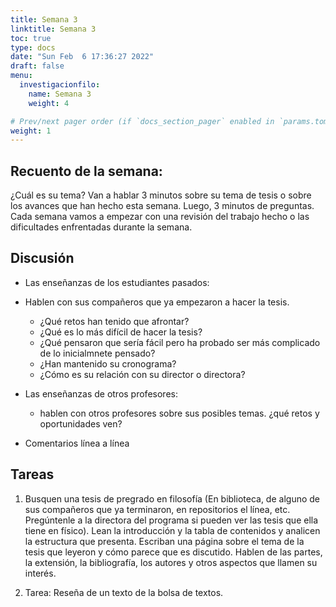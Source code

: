 ```yaml
---
title: Semana 3
linktitle: Semana 3 
toc: true
type: docs
date: "Sun Feb  6 17:36:27 2022"
draft: false
menu:
  investigacionfilo:
    name: Semana 3
    weight: 4

# Prev/next pager order (if `docs_section_pager` enabled in `params.toml`)
weight: 1
---
```


## Recuento de la semana: 

¿Cuál es su tema? Van a hablar 3 minutos sobre su tema de tesis o sobre los avances que han hecho esta semana. Luego, 3 minutos de preguntas. Cada semana vamos a empezar con una revisión del trabajo hecho o las dificultades enfrentadas durante la semana.


## Discusión 

- Las enseñanzas de los estudiantes pasados: 
- Hablen con sus compañeros que ya empezaron a hacer la tesis. 
  - ¿Qué retos han tenido que afrontar? 
  - ¿Qué es lo más difícil de hacer la tesis? 
  - ¿Qué pensaron que sería fácil pero ha probado ser más complicado de lo inicialmnete pensado? 
  - ¿Han mantenido su cronograma? 
  - ¿Cómo es su relación con su director o directora?
- Las enseñanzas de otros profesores:
  - hablen con otros profesores sobre sus posibles temas. ¿qué retos y oportunidades ven?  
  
- Comentarios línea a línea 
  
## Tareas

1. Busquen una tesis de pregrado en filosofía (En biblioteca, de alguno de sus compañeros que ya terminaron, en repositorios el línea, etc. Pregúntenle a la directora del programa si pueden ver las tesis que ella tiene en físico). Lean la introducción y la tabla de contenidos y analicen la estructura que presenta. Escriban una página sobre el tema de la tesis que leyeron y cómo parece que es discutido. Hablen de las partes, la extensión, la bibliografía, los autores y otros aspectos que llamen su interés.
    
1. Tarea: Reseña de un texto de la bolsa de textos.